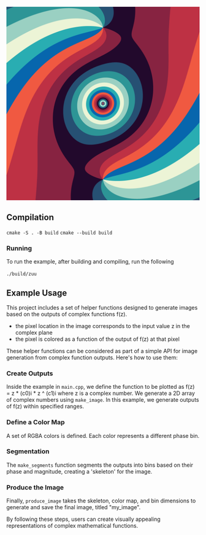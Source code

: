 ![Complex Powers](https://github.com/gametekker/zuu/blob/master/my_image.png "Example Image")

## Compilation
`cmake -S . -B build`
`cmake --build build`

### Running

To run the example, after building and compiling, run the following

`./build/zuu`

## Example Usage

This project includes a set of helper functions designed to generate images based on the outputs of complex functions f(z).

- the pixel location in the image corresponds to the input value z in the complex plane
- the pixel is colored as a function of the output of f(z) at that pixel

These helper functions can be considered as part of a simple API for image generation from complex function outputs. Here's how to use them:

### Create Outputs
Inside the example in `main.cpp`, we define the function to be plotted as f(z) = z * (c0)i * z ^ (c1)i where z is a complex number.
We generate a 2D array of complex numbers using `make_image`. In this example, we generate outputs of f(z) within specified ranges.

### Define a Color Map
A set of RGBA colors is defined. Each color represents a different phase bin.

### Segmentation
The `make_segments` function segments the outputs into bins based on their phase and magnitude, creating a 'skeleton' for the image.

### Produce the Image
Finally, `produce_image` takes the skeleton, color map, and bin dimensions to generate and save the final image, titled "my_image".

By following these steps, users can create visually appealing representations of complex mathematical functions.
